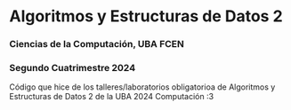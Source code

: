 # Algoritmos y Estructuras de Datos 2
### Ciencias de la Computación, UBA FCEN
### Segundo Cuatrimestre 2024

Código que hice de los talleres/laboratorios obligatorioa de Algoritmos y Estructuras de Datos 2 de la UBA 2024 Computación :3
